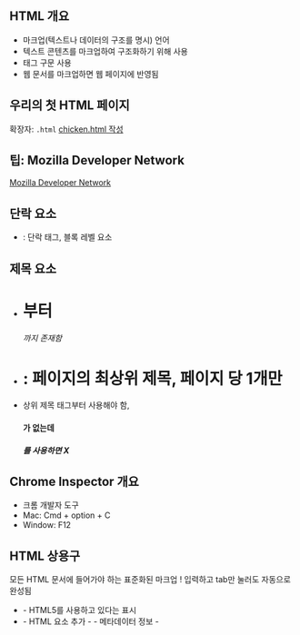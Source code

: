 ## HTML 개요

- 마크업(텍스트나 데이터의 구조를 명시) 언어
- 텍스트 콘텐츠를 마크업하여 구조화하기 위해 사용
- 태그 구문 사용
- 웹 문서를 마크업하면 웹 페이지에 반영됨

## 우리의 첫 HTML 페이지

확장자: ```.html```
[chicken.html 작성](/Section3/chicken.html)

## 팁: Mozilla Developer Network

[Mozilla Developer Network](https://developer.mozilla.org/ko/)

## 단락 요소

- <p>: 단락 태그, 블록 레벨 요소

## 제목 요소

- <h1>부터 <h6>까지 존재함
- <h1>: 페이지의 최상위 제목, 페이지 당 1개만
- 상위 제목 태그부터 사용해야 함, <h4>가 없는데 <h5>를 사용하면 X

## Chrome Inspector 개요

- 크롬 개발자 도구
- Mac: Cmd + option + C
- Window: F12

## HTML 상용구

모든 HTML 문서에 들어가야 하는 표준화된 마크업
! 입력하고 tab만 눌러도 자동으로 완성됨 <br>

- <!DOCTYPE html> - HTML5를 사용하고 있다는 표시
- <html> - HTML 요소 추가
    - <head> - 메타데이터 정보
        - <title> - 문서 제목
    - <body> - 문서의 모든 내용을 담고 있는 요소

## VSCode 팁 : 자동 포맷

- Mac: Shift + option + F
- Window: Shift + Alt  + F

## 목록 요소

좋아하는 영화 연습

앵커 태그

이미지

주석

늑대 이미지 및 링크 연습